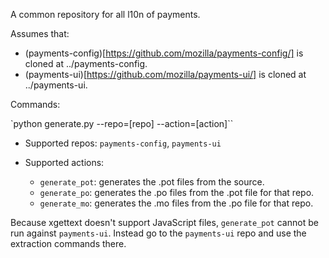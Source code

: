 A common repository for all l10n of payments.

Assumes that:
* (payments-config)[https://github.com/mozilla/payments-config/] is cloned at ../payments-config.
* (payments-ui)[https://github.com/mozilla/payments-ui/] is cloned at ../payments-ui.

Commands:

`python generate.py --repo=[repo] --action=[action]``

* Supported repos: `payments-config`, `payments-ui`

* Supported actions:
    * `generate_pot`: generates the .pot files from the source.
    * `generate_po`: generates the .po files from the .pot file for that repo.
    * `generate_mo`: generates the .mo files from the .po file for that repo.

Because xgettext doesn't support JavaScript files, `generate_pot` cannot
be run against `payments-ui`. Instead go to the `payments-ui` repo and use the
extraction commands there.
